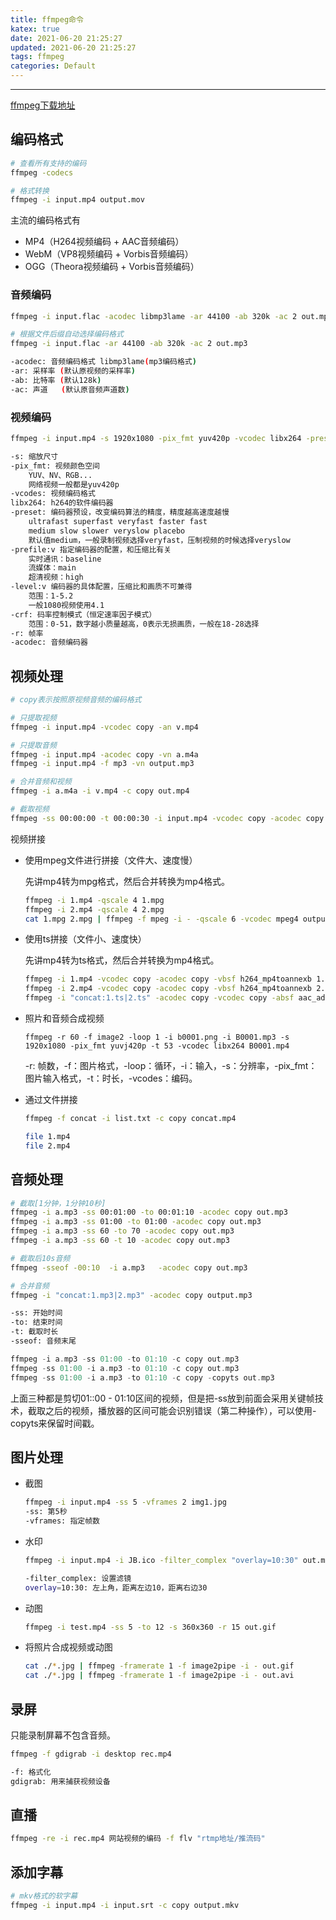 ```yaml
---
title: ffmpeg命令
katex: true
date: 2021-06-20 21:25:27
updated: 2021-06-20 21:25:27
tags: ffmpeg
categories: Default
---
```




<!-- more -->

---





[ffmpeg下载地址](http://ffmpeg.org/download.html)



## 编码格式

```bash
# 查看所有支持的编码
ffmpeg -codecs

# 格式转换
ffmpeg -i input.mp4 output.mov
```

主流的编码格式有

- MP4（H264视频编码 + AAC音频编码）
- WebM（VP8视频编码 + Vorbis音频编码）
- OGG（Theora视频编码 + Vorbis音频编码）



### 音频编码

```bash
ffmpeg -i input.flac -acodec libmp3lame -ar 44100 -ab 320k -ac 2 out.mp3

# 根据文件后缀自动选择编码格式
ffmpeg -i input.flac -ar 44100 -ab 320k -ac 2 out.mp3

-acodec: 音频编码格式 libmp3lame(mp3编码格式)
-ar: 采样率 (默认原视频的采样率)
-ab: 比特率 (默认128k)
-ac: 声道   (默认原音频声道数)
```





### 视频编码

```bash
ffmpeg -i input.mp4 -s 1920x1080 -pix_fmt yuv420p -vcodec libx264 -preset medium -profile:v high -level:v 4.1 -crf 23 -acodec aac -ar 44100 -ac 2 -ab 128k output.mp4

-s: 缩放尺寸
-pix_fmt: 视频颜色空间
	YUV、NV、RGB...
	网络视频一般都是yuv420p
-vcodes: 视频编码格式
libx264: h264的软件编码器
-preset: 编码器预设，改变编码算法的精度，精度越高速度越慢
	ultrafast superfast veryfast faster fast
	medium slow slower veryslow placebo
	默认值medium，一般录制视频选择veryfast，压制视频的时候选择veryslow
-prefile:v 指定编码器的配置，和压缩比有关
	实时通讯：baseline
	流媒体：main
	超清视频：high
-level:v 编码器的具体配置，压缩比和画质不可兼得
	范围：1-5.2
	一般1080视频使用4.1
-crf: 码率控制模式（恒定速率因子模式）
	范围：0-51，数字越小质量越高，0表示无损画质，一般在18-28选择
-r: 帧率
-acodec: 音频编码器
```



## 视频处理

```bash
# copy表示按照原视频音频的编码格式

# 只提取视频
ffmpeg -i input.mp4 -vcodec copy -an v.mp4

# 只提取音频
ffmpeg -i input.mp4 -acodec copy -vn a.m4a
ffmpeg -i input.mp4 -f mp3 -vn output.mp3

# 合并音频和视频
ffmpeg -i a.m4a -i v.mp4 -c copy out.mp4

# 截取视频
ffmpeg -ss 00:00:00 -t 00:00:30 -i input.mp4 -vcodec copy -acodec copy output.mp4
```

视频拼接

- 使用mpeg文件进行拼接（文件大、速度慢）

  先讲mp4转为mpg格式，然后合并转换为mp4格式。

  ```bash
  ffmpeg -i 1.mp4 -qscale 4 1.mpg
  ffmpeg -i 2.mp4 -qscale 4 2.mpg
  cat 1.mpg 2.mpg | ffmpeg -f mpeg -i - -qscale 6 -vcodec mpeg4 output.mp4
  ```

- 使用ts拼接（文件小、速度快）

  先讲mp4转为ts格式，然后合并转换为mp4格式。

  ```bash
  ffmpeg -i 1.mp4 -vcodec copy -acodec copy -vbsf h264_mp4toannexb 1.ts
  ffmpeg -i 2.mp4 -vcodec copy -acodec copy -vbsf h264_mp4toannexb 2.ts
  ffmpeg -i "concat:1.ts|2.ts" -acodec copy -vcodec copy -absf aac_adtstoasc output.mp4
  
  ```

- 照片和音频合成视频

  ```
  ffmpeg -r 60 -f image2 -loop 1 -i b0001.png -i B0001.mp3 -s 1920x1080 -pix_fmt yuvj420p -t 53 -vcodec libx264 B0001.mp4
  ```

  -r: 帧数，-f：图片格式，-loop：循环，-i：输入，-s：分辨率，-pix_fmt：图片输入格式，-t：时长，-vcodes：编码。

- 通过文件拼接

  ```bash
  ffmpeg -f concat -i list.txt -c copy concat.mp4
  
  file 1.mp4
  file 2.mp4
  ```

  



## 音频处理

```bash
# 截取[1分钟，1分钟10秒]
ffmpeg -i a.mp3 -ss 00:01:00 -to 00:01:10 -acodec copy out.mp3
ffmpeg -i a.mp3 -ss 01:00 -to 01:00 -acodec copy out.mp3
ffmpeg -i a.mp3 -ss 60 -to 70 -acodec copy out.mp3
ffmpeg -i a.mp3 -ss 60 -t 10 -acodec copy out.mp3

# 截取后10s音频
ffmpeg -sseof -00:10  -i a.mp3   -acodec copy out.mp3

# 合并音频
ffmpeg -i "concat:1.mp3|2.mp3" -acodec copy output.mp3

-ss: 开始时间
-to: 结束时间
-t: 截取时长
-sseof: 音频末尾
```

```cpp
ffmpeg -i a.mp3 -ss 01:00 -to 01:10 -c copy out.mp3
ffmpeg -ss 01:00 -i a.mp3 -to 01:10 -c copy out.mp3
ffmpeg -ss 01:00 -i a.mp3 -to 01:10 -c copy -copyts out.mp3
```

上面三种都是剪切01::00 - 01:10区间的视频，但是把-ss放到前面会采用关键帧技术，截取之后的视频，播放器的区间可能会识别错误（第二种操作），可以使用-copyts来保留时间戳。





## 图片处理

- 截图

  ```bash
  ffmpeg -i input.mp4 -ss 5 -vframes 2 img1.jpg   
  -ss: 第5秒
  -vframes: 指定帧数
  ```

- 水印

  ```bash
  ffmpeg -i input.mp4 -i JB.ico -filter_complex "overlay=10:30" out.mp4
  
  -filter_complex: 设置滤镜
  overlay=10:30: 左上角，距离左边10，距离右边30
  ```

- 动图

  ```bash
  ffmpeg -i test.mp4 -ss 5 -to 12 -s 360x360 -r 15 out.gif
  ```

- 将照片合成视频或动图

  ```bash
  cat ./*.jpg | ffmpeg -framerate 1 -f image2pipe -i - out.gif
  cat ./*.jpg | ffmpeg -framerate 1 -f image2pipe -i - out.avi
  ```

  

## 录屏

只能录制屏幕不包含音频。

```bash
ffmpeg -f gdigrab -i desktop rec.mp4

-f: 格式化
gdigrab: 用来捕获视频设备
```



## 直播

```bash
ffmpeg -re -i rec.mp4 网站视频的编码 -f flv "rtmp地址/推流码"
```



## 添加字幕

```bash
# mkv格式的软字幕 
ffmpeg -i input.mp4 -i input.srt -c copy output.mkv
```





<!-- Q.E.D. -->